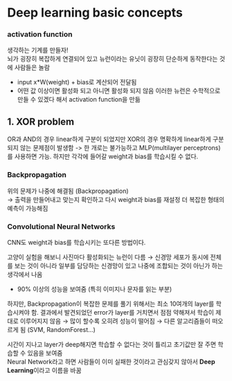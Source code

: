 # Deep learning basic concepts

### activation function
생각하는 기계를 만들자!  
뇌가 굉장히 복잡하게 연결되어 있고 뉴런이라는 유닛이 굉장히 단순하게 동작한다는 것에 사람들은 놀람  
- input x*W(weight) + bias로 계산되어 전달됨  
- 어떤 값 이상이면 활성화 되고 아니면 활성화 되지 않음
이러한 뉴런은 수학적으로 만들 수 있겠다 해서 activation function을 만듦  

## 1. XOR problem
OR과 AND의 경우 linear하게 구분이 되었지만 XOR의 경우 명확하게 linear하게 구분되지 않는 문제점이 발생함 -> 한 개로는 불가능하고 MLP(multilayer perceptrons)를 사용하면 가능. 하지만 각각에 들어갈 weight과 bias를 학습시킬 수 없다.  

### Backpropagation
위의 문제가 나중에 해결됨 (Backpropagation)  
→ 출력을 만들어내고 맞는지 확인하고 다시 weight과 bias를 재설정
더 복잡한 형태의 예측이 가능해짐

### Convolutional Neural Networks
CNN도 weight과 bias를 학습시키는 또다른 방법이다.  

고양이 실험을 해보니 사진마다 활성화되는 뉴런이 다름 → 신경망 세포가 동시에 전체를 보는 것이 아니라 일부를 담당하는 신경망이 있고 나중에 조합되는 것이 아닌가 하는 생각에서 나옴  

- 90% 이상의 성능을 보여줌 (특히 이미지나 문자를 읽는 부분)

하지만, Backpropagation이 복잡한 문제를 풀기 위해서는 최소 10여개의 layer를 학습시켜야 함. 결과에서 발견되었던 error가 layer를 거치면서 점점 약해져서 학습이 제대로 이루어지지 않음 → 많이 할수록 오히려 성능이 떨어짐
→ 다른 알고리즘들이 떠오르게 됨 (SVM, RandomForest...)

시간이 지나고 layer가 deep해지면 학습할 수 없다는 것이 틀리고 초기값만 잘 주면 학습할 수 있음을 보여줌  
Neural Network라고 하면 사람들이 이미 실패한 것이라고 관심갖지 않아서 **Deep Learning**이라고 이름을 바꿈